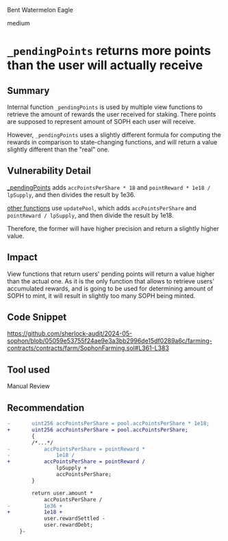 Bent Watermelon Eagle

medium

# `_pendingPoints` returns more points than the user will actually receive

## Summary

Internal function `_pendingPoints` is used by multiple view functions to retrieve the amount of rewards the user received for staking. There points are supposed to represent amount of SOPH each user will receive.

However, `_pendingPoints` uses a slightly different formula for computing the rewards in comparison to state-changing functions, and will return a value slightly different than the "real" one.

## Vulnerability Detail

[_pendingPoints](https://github.com/sherlock-audit/2024-05-sophon/blob/05059e53755f24ae9e3a3bb2996de15df0289a6c/farming-contracts/contracts/farm/SophonFarming.sol#L373-L383) adds `accPointsPerShare * 18` and `pointReward * 1e18 / lpSupply`, and then divides the result by 1e36.

[other functions](https://github.com/sherlock-audit/2024-05-sophon/blob/05059e53755f24ae9e3a3bb2996de15df0289a6c/farming-contracts/contracts/farm/SophonFarming.sol#L587-L595) use `updatePool`, which adds `accPointsPerShare` and `pointReward / lpSupply`, and then divide the result by 1e18.

Therefore, the former will have higher precision and return a slightly higher value. 

## Impact

View functions that return users' pending points will return a value higher than the actual one. As it is the only function that allows to retrieve users' accumulated rewards, and is going to be used for determining amount of SOPH to mint, it will result in slightly too many SOPH being minted.

## Code Snippet
https://github.com/sherlock-audit/2024-05-sophon/blob/05059e53755f24ae9e3a3bb2996de15df0289a6c/farming-contracts/contracts/farm/SophonFarming.sol#L361-L383
## Tool used

Manual Review

## Recommendation


```diff
-       uint256 accPointsPerShare = pool.accPointsPerShare * 1e18;
+       uint256 accPointsPerShare = pool.accPointsPerShare;
        {
        /*...*/
-           accPointsPerShare = pointReward *
-               1e18 /
+           accPointsPerShare = pointReward /
                lpSupply +
                accPointsPerShare;
        }

        return user.amount *
            accPointsPerShare /
-           1e36 +
+           1e18 +
            user.rewardSettled -
            user.rewardDebt;
    }-
```